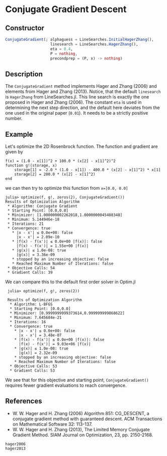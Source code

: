 # Conjugate Gradient Descent
## Constructor
```julia
ConjugateGradient(; alphaguess = LineSearches.InitialHagerZhang(),
                    linesearch = LineSearches.HagerZhang(),
                    eta = 0.4,
                    P = nothing,
                    precondprep = (P, x) -> nothing)
```

## Description
The `ConjugateGradient` method implements Hager and Zhang (2006) and elements from
Hager and Zhang (2013). Notice, that the default `linesearch` is `HagerZhang` from
LineSearches.jl. This line search is exactly the one proposed in Hager and Zhang (2006).
The constant ``eta`` is used in determining the next step direction, and the default
here deviates from the one used in the original paper (``0.01``). It needs to be
a strictly positive number.

## Example
Let's optimize the 2D Rosenbrock function. The function and gradient are given by
```
f(x) = (1.0 - x[1])^2 + 100.0 * (x[2] - x[1]^2)^2
function g!(storage, x)
    storage[1] = -2.0 * (1.0 - x[1]) - 400.0 * (x[2] - x[1]^2) * x[1]
    storage[2] = 200.0 * (x[2] - x[1]^2)
end
```
we can then try to optimize this function from `x=[0.0, 0.0]`
```
julia> optimize(f, g!, zeros(2), ConjugateGradient())
Results of Optimization Algorithm
 * Algorithm: Conjugate Gradient
 * Starting Point: [0.0,0.0]
 * Minimizer: [1.000000002262018,1.0000000045408348]
 * Minimum: 5.144946e-18
 * Iterations: 21
 * Convergence: true
   * |x - x'| ≤ 0.0e+00: false
     |x - x'| = 2.09e-10
   * |f(x) - f(x')| ≤ 0.0e+00 |f(x)|: false
     |f(x) - f(x')| = 1.55e+00 |f(x)|
   * |g(x)| ≤ 1.0e-08: true
     |g(x)| = 3.36e-09
   * stopped by an increasing objective: false
   * Reached Maximum Number of Iterations: false
 * Objective Calls: 54
 * Gradient Calls: 39
```
We can compare this to the default first order solver in Optim.jl
```
 julia> optimize(f, g!, zeros(2))

 Results of Optimization Algorithm
  * Algorithm: L-BFGS
  * Starting Point: [0.0,0.0]
  * Minimizer: [0.9999999999373614,0.999999999868622]
  * Minimum: 7.645684e-21
  * Iterations: 16
  * Convergence: true
    * |x - x'| ≤ 0.0e+00: false
      |x - x'| = 3.48e-07
    * |f(x) - f(x')| ≤ 0.0e+00 |f(x)|: false
      |f(x) - f(x')| = 9.03e+06 |f(x)|
    * |g(x)| ≤ 1.0e-08: true
      |g(x)| = 2.32e-09
    * stopped by an increasing objective: false
    * Reached Maximum Number of Iterations: false
  * Objective Calls: 53
  * Gradient Calls: 53
```
We see that for this objective and starting point, `ConjugateGradient()` requires
fewer gradient evaluations to reach convergence.

## References
- W. W. Hager and H. Zhang (2006) Algorithm 851: CG_DESCENT, a conjugate gradient method with guaranteed descent. ACM Transactions on Mathematical Software 32: 113-137.
- W. W. Hager and H. Zhang (2013), The Limited Memory Conjugate Gradient Method. SIAM Journal on Optimization, 23, pp. 2150-2168.

```@bibliography
hager2006
hager2013
```
